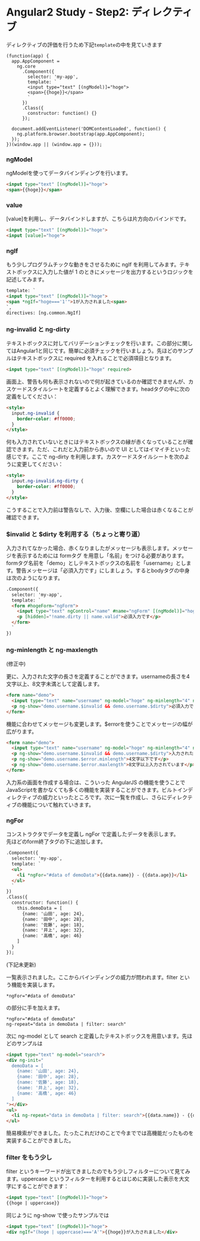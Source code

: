 # Angular2 Study - Step2: ディレクティブ

ディレクティブの評価を行うため下記`template`の中を見ていきます

```
(function(app) {
  app.AppComponent =
    ng.core
      .Component({
        selector: 'my-app',
        template: `
        <input type="text" [(ngModel)]="hoge">
        <span>{{hoge}}</span>
        `
      })
      .Class({
        constructor: function() {}
      });
      
  document.addEventListener('DOMContentLoaded', function() {
    ng.platform.browser.bootstrap(app.AppComponent);
  });
})(window.app || (window.app = {}));
```

### ngModel

ngModelを使ってデータバインディングを行います。

```html
<input type="text" [(ngModel)]="hoge">
<span>{{hoge}}</span>
```

### value

[value]を利用し、データバインドしますが、こちらは片方向のバインドです。

```html
<input type="text" [(ngModel)]="hoge">
<input [value]="hoge">
```

### ngIf

もう少しプログラムチックな動きをさせるために ngIf を利用してみます。テキストボックスに入力した値が 1 のときにメッセージを出力するというロジックを記述してみます。   

```html
template: `
<input type="text" [(ngModel)]="hoge">
<span *ngIf="hoge==='1'">1が入力されました<span>
`,
directives: [ng.common.NgIf]
``` 
### ng-invalid と ng-dirty

テキストボックスに対してバリデーションチェックを行います。この部分に関してはAngular1と同じです。簡単に必須チェックを行いましょう。先ほどのサンプルはテキストボックスに required を入れることで必須項目となります。
```html
<input type="text" [(ngModel)]="hoge" required>
```
画面上、警告も何も表示されないので何が起きているのか確認できませんが、カスケードスタイルシートを定義するとよく理解できます。headタグの中に次の定義をしてください：  
```html
<style>
  input.ng-invalid {
    border-color: #ff0000;
  }
</style>
```
何も入力されていないときにはテキストボックスの縁が赤くなっていることが確認できます。ただ、これだと入力前から赤いので UI としてはイマイチといった感じです。ここで ng-dirty を利用します。カスケードスタイルシートを次のように変更してください：  
```html
<style>
  input.ng-invalid.ng-dirty {
    border-color: #ff0000;
  }
</style>
```
こうすることで入力前は警告なしで、入力後、空欄にした場合は赤くなることが確認できます。

### $invalid と $dirty を利用する（ちょっと寄り道）

入力されてなかった場合、赤くなりましたがメッセージも表示します。メッセージを表示するためには formタグ を用意し「名前」をつける必要があります。formタグ名前を「demo」としテキストボックスの名前を「username」とします。警告メッセージは「必須入力です」にしましょう。するとbodyタグの中身は次のようになります。
```html
.Component({
  selector: 'my-app',
  template: `
  <form #hogeForm="ngForm">
    <input type="text" ngControl="name" #name="ngForm" [(ngModel)]="hoge" required>
    <p [hidden]="!name.dirty || name.valid">必須入力です</p>
  </form>
  `
})
```
### ng-minlength と ng-maxlength

(修正中)

更に、入力された文字の長さを定義することができます。usernameの長さを4文字以上、8文字未満として定義します。
```html
<form name="demo">
  <input type="text" name="username" ng-model="hoge" ng-minlength="4" ng-maxlength="8" required>
  <p ng-show="demo.username.$invalid && demo.username.$dirty">必須入力です</p>
</form>
```
機能に合わせてメッセージも変更します。$errorを使うことでメッセージの幅が広がります。
```html
<form name="demo">
  <input type="text" name="username" ng-model="hoge" ng-minlength="4" ng-maxlength="8" required>
  <p ng-show="demo.username.$invalid && demo.username.$dirty">入力された値が不正です</p>
  <p ng-show="demo.username.$error.minlength">4文字以下です</p>
  <p ng-show="demo.username.$error.maxlength">8文字以上入力されています</p>
</form>
```
入力系の画面を作成する場合は、こういった AngularJS の機能を使うことでJavaScriptを書かなくても多くの機能を実装することができます。ビルトインディレクティブの威力といったところです。次に一覧を作成し、さらにディレクティブの機能について触れていきます。

### ngFor

コンストラクタでデータを定義し ngFor で定義したデータを表示します。  
先ほどのform終了タグの下に追加します。
```html
.Component({
  selector: 'my-app',
  template: `
  <ul>
    <li *ngFor="#data of demoData">{{data.name}} - {{data.age}}</li>
  </ul>
  `
})
.Class({
  constructor: function() {
    this.demoData = [
      {name: '山田', age: 24},
      {name: '田中', age: 28},
      {name: '佐藤', age: 18},
      {name: '井上', age: 32},
      {name: '高橋', age: 46}
    ]
  }
});
```

(下記未更新)


一覧表示されました。ここからバインディングの威力が問われます。filter という機能を実装します。  
```
*ngFor="#data of demoData"
```
の部分に手を加えます。
```
*ngFor="#data of demoData"
ng-repeat="data in demoData | filter: search"
```
次に ng-model として search と定義したテキストボックスを用意います。先ほどのサンプルは  
```html
<input type="text" ng-model="search">
<div ng-init="
  demoData = [
    {name: '山田', age: 24},
    {name: '田中', age: 28},
    {name: '佐藤', age: 18},
    {name: '井上', age: 32},
    {name: '高橋', age: 46}
  ]
"></div>
<ul>
  <li ng-repeat="data in demoData | filter: search">{{data.name}} - {{data.age}}</li>
</ul>
```
簡易検索ができました。たったこれだけのことで今まででは高機能だったものを実装することができました。

### filter をもう少し

filter というキーワードが出てきましたのでもう少しフィルターについて見てみます。uppercase というフィルターを利用するとはじめに実装した表示を大文字にすることができます：
```html
<input type="text" [(ngModel)]="hoge">
{{hoge | uppercase}}
```
同じように ng-show で使ったサンプルでは
```html
<input type="text" [(ngModel)]="hoge">
<div ngIf="(hoge | uppercase)==='A'">{{hoge}}が入力されました</div>
```


